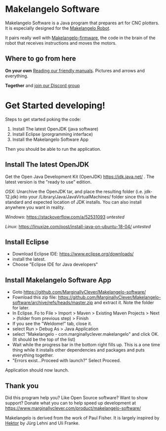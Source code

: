 ﻿# Makelangelo Software

Makelangelo Software is a Java program that prepares art for CNC plotters.  It is especially designed for the [Makelangelo Robot](http://www.makelangelo.com/).

It pairs really well with [Makelangelo-firmware](https://github.com/MarginallyClever/Makelangelo-firmware), the code in the brain of the robot that receives instructions and moves the motors.  

## Where to go from here

**On your own**  [Reading our friendly manuals](http://mcr.dozuki.com).  Pictures and arrows and everything.  

**Together** and [join our Discord group](https://discord.gg/QtvHqAv8yp)

# Get Started developing!

Steps to get started poking the code:

1. Install The latest OpenJDK (java software)
2. Install Eclipse (prorgramming interface)
4. Install the Makelangelo Software App

Then you should be able to run the application.

## Install The latest OpenJDK

Get the Open Java Development Kit (OpenJDK) https://jdk.java.net/ .  The latest version is the "ready to use" edition.

*OSX*: Unarchive the OpenJDK tar, and place the resulting folder (i.e. jdk-12.jdk) into your /Library/Java/JavaVirtualMachines/ folder since this is the standard and expected location of JDK installs. You can also install anywhere you want in reality.

*Windows*: https://stackoverflow.com/a/52531093 _untested_

*Linux*: https://linuxize.com/post/install-java-on-ubuntu-18-04/ _untested_

## Install Eclipse

* Download Eclipse IDE: https://www.eclipse.org/downloads/
* install the latest.  
* Choose "Eclipse IDE for Java developers"

## Install Makelangelo Software App

* Goto https://github.com/MarginallyClever/Makelangelo-software/
* Fownload this zip file: https://github.com/MarginallyClever/Makelangelo-software/archive/refs/heads/master.zip and extract it.  Note the folder for later.
* In Eclipse. Fo to File > Import > Maven > Existing Maven Projects > Next > (folder from previous step) > Finish
* If you see the "Weldome!" tab, close it.
* select Run > Debug As > Java Application
* select "Makelangelo - com.marginallyclever.makelangelo" and click OK.  (It should be the top of the list)
* Wait while the progress bar in the bottom right fills up.  This is a one time thing while it installs other dependencies and packages and puts everything together.
* "Errors exist...Proceed with launch?" Select Proceed.

Application should now launch.

## Thank you

Did this program help you?  Like Open Source software?  Want to show support?
Donate what you can to help speed up development at https://www.marginallyclever.com/product/makelangelo-software/

Makelangelo is derived from the work of Paul Fisher.  It is largely inspired by [Hektor](http://hektor.ch/) by Jürg Lehni and Uli Franke.
